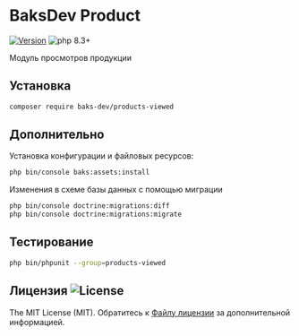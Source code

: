 # BaksDev Product

[![Version](https://img.shields.io/badge/version-7.1.0-blue)](https://github.com/baks-dev/products-viewed/releases)
![php 8.3+](https://img.shields.io/badge/php-min%208.3-red.svg)

Модуль просмотров продукции

## Установка

``` bash
composer require baks-dev/products-viewed
```

## Дополнительно

Установка конфигурации и файловых ресурсов:

``` bash
php bin/console baks:assets:install
```

Изменения в схеме базы данных с помощью миграции

``` bash
php bin/console doctrine:migrations:diff
php bin/console doctrine:migrations:migrate
```

## Тестирование

``` bash
php bin/phpunit --group=products-viewed
```

## Лицензия ![License](https://img.shields.io/badge/MIT-green)

The MIT License (MIT). Обратитесь к [Файлу лицензии](LICENSE.md) за дополнительной информацией.
